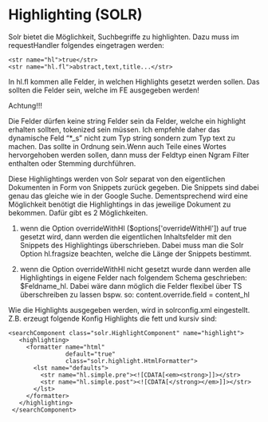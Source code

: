 Highlighting (SOLR)
===================

Solr bietet die Möglichkeit, Suchbegriffe zu highlighten. Dazu muss im requestHandler folgendes eingetragen werden:

    <str name="hl">true</str>
    <str name="hl.fl">abstract,text,title...</str>

In hl.fl kommen alle Felder, in welchen Highlights gesetzt werden sollen. Das sollten die Felder sein, welche im FE ausgegeben werden!

Achtung!!!

Die Felder dürfen keine string Felder sein da Felder, welche ein highlight erhalten sollten, tokenized sein müssen. Ich empfehle daher das dynamische Feld “\*\_s” nicht zum Typ string sondern zum Typ text zu machen. Das sollte in Ordnung sein.Wenn auch Teile eines Wortes hervorgehoben werden sollen, dann muss der Feldtyp einen Ngram Filter enthalten oder Stemming durchführen.

Diese Highlightings werden von Solr separat von den eigentlichen Dokumenten in Form von Snippets zurück gegeben. Die Snippets sind dabei genau das gleiche wie in der Google Suche. Dementsprechend wird eine Möglichkeit benötigt die Highlightings in das jeweilige Dokument zu bekommen. Dafür gibt es 2 Möglichkeiten.

1. wenn die Option overrideWithHl (\$options['overrideWithHl']) auf true gesetzt wird, dann werden die eigentlichen Inhaltsfelder mit den Snippets des Highlightings überschrieben. Dabei muss man die Solr Option hl.fragsize beachten, welche die Länge der Snippets bestimmt.

2. wenn die Option overrideWithHl nicht gesetzt wurde dann werden alle Highlightings in eigene Felder nach folgendem Schema geschrieben: \$Feldname\_hl. Dabei wäre dann möglich die Felder flexibel über TS überschreiben zu lassen bspw. so: content.override.field = content\_hl

Wie die Highlights ausgegeben werden, wird in solrconfig.xml eingestellt. Z.B. erzeugt folgende Konfig Highlights die fett und kursiv sind:

    <searchComponent class="solr.HighlightComponent" name="highlight">
       <highlighting>
         <formatter name="html" 
                    default="true"
                    class="solr.highlight.HtmlFormatter">
           <lst name="defaults">
             <str name="hl.simple.pre"><![CDATA[<em><strong>]]></str>
             <str name="hl.simple.post"><![CDATA[</strong></em>]]></str>
           </lst>
         </formatter>
       </highlighting>
     </searchComponent>
